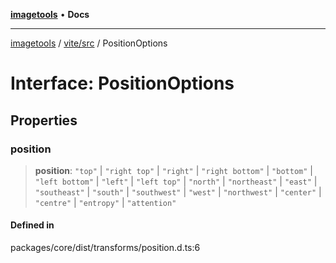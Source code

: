 [**imagetools**](../../../README.md) • **Docs**

***

[imagetools](../../../modules.md) / [vite/src](../README.md) / PositionOptions

# Interface: PositionOptions

## Properties

### position

> **position**: `"top"` \| `"right top"` \| `"right"` \| `"right bottom"` \| `"bottom"` \| `"left bottom"` \| `"left"` \| `"left top"` \| `"north"` \| `"northeast"` \| `"east"` \| `"southeast"` \| `"south"` \| `"southwest"` \| `"west"` \| `"northwest"` \| `"center"` \| `"centre"` \| `"entropy"` \| `"attention"`

#### Defined in

packages/core/dist/transforms/position.d.ts:6
